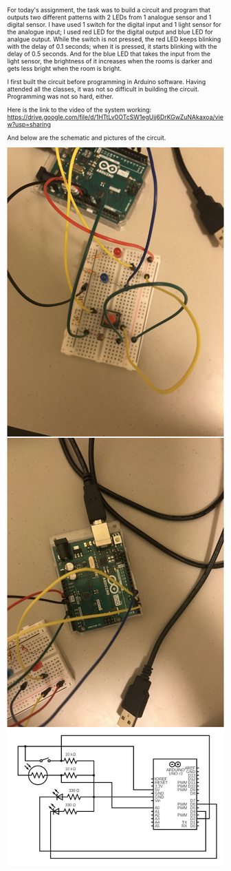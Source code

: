 For today's assignment, the task was to build a circuit and program that outputs two different patterns with 2 LEDs from 1 analogue sensor and 1 digital sensor. I have used 1 switch for the digital input and 1 light sensor for the analogue input; I used red LED for the digital output and blue LED for analgue output. While the switch is not pressed, the red LED keeps blinking with the delay of 0.1 seconds; when it is pressed, it starts blinking with the delay of 0.5 seconds. And for the blue LED that takes the input from the light sensor, the brightness of it increases when the rooms is darker and gets less bright when the room is bright.

I first built the circuit before programming in Arduino software. Having attended all the classes, it was not so difficult in building the circuit. Programming was not so hard, either. 

Here is the link to the video of the system working: https://drive.google.com/file/d/1HTtLv0OTcSW1egUjj6DrKGwZuNAkaxoa/view?usp=sharing

And below are the schematic and pictures of the circuit.

![](https://github.com/MinseokKim0813/IntroToIM/blob/main/June%2017/1.jpg?raw=true)
![](https://github.com/MinseokKim0813/IntroToIM/blob/main/June%2017/2.jpg?raw=true)
![](https://github.com/MinseokKim0813/IntroToIM/blob/main/June%2017/circuit.png?raw=true)
